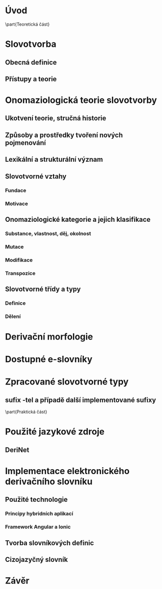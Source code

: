 
# Úvod

\part{Teoretická část}

# Slovotvorba

## Obecná definice

## Přístupy a teorie

# Onomaziologická teorie slovotvorby

## Ukotvení teorie, stručná historie

## Způsoby a prostředky tvoření nových pojmenování

## Lexikální a strukturální význam

##  Slovotvorné vztahy

### Fundace

### Motivace

## Onomaziologické kategorie a jejich klasifikace

### Substance, vlastnost, děj, okolnost

### Mutace

### Modifikace

### Transpozice

## Slovotvorné třídy a typy

### Definice

### Dělení

# Derivační morfologie

# Dostupné e-slovníky

# Zpracované slovotvorné typy

## sufix -tel a případě další implementované sufixy

\part{Praktická část}

# Použité jazykové zdroje

## DeriNet

# Implementace elektronického derivačního slovníku

## Použité technologie

### Principy hybridních aplikací

### Framework Angular a Ionic

##  Tvorba slovníkových definic

## Cizojazyčný slovník 

# Závěr